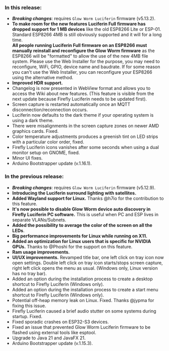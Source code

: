 <style>
.footer {
  display: none;
}
.px-3 {
  padding-right: 30px !important;
  padding-left: 10px !important;
}
.my-5 {
  margin-top: 10px !important;
  margin-bottom: 10px !important;
}
strong {
  font-weight: bold;
}
</style>


### In this release:

- ***Breaking changes***: requires `Glow Worm Luciferin` firmware (v5.13.2).  
- **To make room for the new features Luciferin Full firmware has dropped support for 1 MB devices** like the old
  ESP8266 Lite or ESP-01. Standard ESP8266 4MB is still obviously supported and it will for a long time.  
  **All people running Luciferin Full firmware on an ESP8266 must manually reinstall and reconfigure the Glow Worm
  firmware** as the ESP8266 will be "formatted" to allow the use of the new 4MB file system. Please use the Web
  Installer for the purpose, you may need to reconfigure, WiFi, GPIO, device name and baudrate. If for some reason you
  can't use the Web Installer, you can reconfigure your ESP8266 using the alternative method.
- **Improved HDR support.**
- Changelog is now presented in WebView format and allows you to access the Wiki about new features. (This feature is
  visible from the next update because Firefly Luciferin needs to be updated first).
- Screen capture is restarted automatically once an MQTT disconnection/reconnection occurs.
- Luciferin now defaults to the dark theme if your operating system is using a dark theme.
- There were misalignments in the screen capture zones on newer AMD graphics cards. Fixed.
- Color temperature adjustments produces a greenish tint on LED strips with a particular color order, fixed.
- Firefly Luciferin icons vanishes after some seconds when using a dual monitor setup on GNOME, fixed.
- Minor UI fixes.
- Arduino Bootstrapper update (v.1.16.1).

### In the previous release:

- ***Breaking changes***: requires `Glow Worm Luciferin` firmware (v5.12.9).
- **Introducing the Luciferin surround lighting with satellites.**
- **Added Wayland support for Linux.** Thanks @h7io for the contribution to this feature.
- **It's now possible to **disable Glow Worm device auto discovery** in Firefly Luciferin PC software.** This is useful
  when PC and ESP lives in separate VLANs/Subnets.
- **Added the possibility to average the color of the screen on all the LEDs**.
- **Big performance improvements for Linux while running on X11.**
- **Added an optimization for Linux users that is specific for NVIDIA GPUs.** Thanks to @Phoshi for the support on this
  feature.
- **Ram usage improvements.**
- **UI/UX improvements.** Revamped title bar, one left click on tray icon now open settings. Double left click on tray
  icon starts/stops screen capture, right left click opens the menu as usual. (Windows only, Linux version has no tray
  bar).
- Added an option during the installation process to create a desktop shortcut to Firefly Luciferin (Windows only).
- Added an option during the installation process to create a start menu shortcut to Firefly Luciferin (Windows only).
- Potential off-heap memory leak on Linux. Fixed. Thanks @jypma for fixing this issue.
- Firefly Luciferin caused a brief audio stutter on some systems during startup. Fixed.
- Fixed sporadic crashes on ESP32-S3 devices.
- Fixed an issue that prevented Glow Worm Luciferin firmware to be flashed using external tools like esptool.
- Upgrade to Java 21 and JavaFX 21.
- Arduino Bootstrapper update (v.1.15.3).
